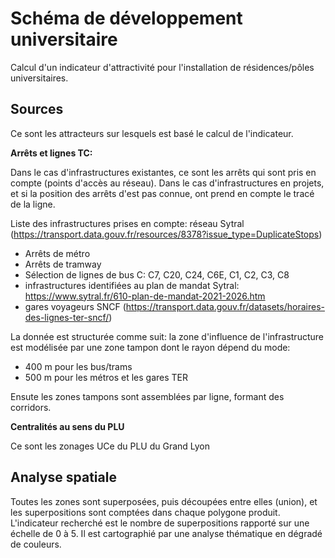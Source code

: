 # Schéma de développement universitaire

Calcul d'un indicateur d'attractivité pour l'installation de résidences/pôles universitaires.

## Sources

Ce sont les attracteurs sur lesquels est basé le calcul de l'indicateur.

**Arrêts et lignes TC:**

Dans le cas d'infrastructures existantes, ce sont les arrêts qui sont pris en compte (points d'accès au réseau). Dans le cas d'infrastructures en projets, et si la position des arrêts d'est pas connue, ont prend en compte le tracé de la ligne.

Liste des infrastructures prises en compte: réseau Sytral (https://transport.data.gouv.fr/resources/8378?issue_type=DuplicateStops)
- Arrêts de métro
- Arrêts de tramway
- Sélection de lignes de bus C: C7, C20, C24, C6E, C1, C2, C3, C8
- infrastructures identifiées au plan de mandat Sytral: https://www.sytral.fr/610-plan-de-mandat-2021-2026.htm
- gares voyageurs SNCF (https://transport.data.gouv.fr/datasets/horaires-des-lignes-ter-sncf/)

La donnée est structurée comme suit: la zone d'influence de l'infrastructure est modélisée par une zone tampon dont le rayon dépend du mode:
- 400 m pour les bus/trams
- 500 m pour les métros et les gares TER

Ensute les zones tampons sont assemblées par ligne, formant des corridors.

**Centralités au sens du PLU**

Ce sont les zonages UCe du PLU du Grand Lyon

## Analyse spatiale

Toutes les zones sont superposées, puis découpées entre elles (union), et les superpositions sont comptées dans chaque polygone produit. L'indicateur recherché est le nombre de superpositions rapporté sur une échelle de 0 à 5. Il est cartographié par une analyse thématique en dégradé de couleurs.



